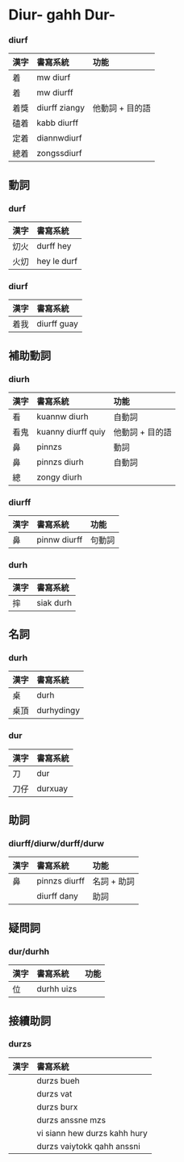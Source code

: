 # Diur- gahh Dur-

### diurf

| 漢字 | 書寫系統 | 功能 |
| :--- | :--- | :--- |
| 着 | mw diurf | |
| 着 | mw diurff | |
| 着獎 | diurff ziangy | 他動詞 + 目的語 |
| 磕着| kabb diurff | |
| 定着 | diannwdiurf | |
| 總着 | zongssdiurf | |

## 動詞

### durf

| 漢字 | 書寫系統 |
| :--- | :--- |
| 灱火 | durff hey |
| 火灱 | hey le durf |

### diurf

| 漢字 | 書寫系統 |
| :--- | :--- |
| 着我 | diurff guay |

## 補助動詞

### diurh

| 漢字 | 書寫系統 | 功能 |
| :--- | :--- | :--- |
| 看 | kuannw diurh | 自動詞 |
| 看鬼 | kuanny diurff quiy | 他動詞 + 目的語 |
| 鼻 | pinnzs | 動詞 |
| 鼻 | pinnzs diurh | 自動詞 |
| 總 | zongy diurh ||

### diurff

| 漢字 | 書寫系統 | 功能 |
| :--- | :--- | :--- |
| 鼻 | pinnw diurff | 句動詞 |

### durh

| 漢字 | 書寫系統 |
| :--- | :--- |
| 摔 | siak durh |

## 名詞

### durh

| 漢字 | 書寫系統 |
| :--- | :--- |
| 桌 | durh |
| 桌頂 | durhydingy |

### dur

| 漢字 | 書寫系統 |
| :--- | :--- |
| 刀 | dur |
| 刀仔 | durxuay |

## 助詞

### diurff/diurw/durff/durw

| 漢字 | 書寫系統 | 功能 |
| :--- | :--- | :--- |
| 鼻 | pinnzs diurff | 名詞 + 助詞 |
| | diurff dany | 助詞 |

## 疑問詞

### dur/durhh

| 漢字 | 書寫系統 | 功能 |
| :--- | :--- | :--- |
| 位 | durhh uizs |  |

## 接續助詞

### durzs

| 漢字 | 書寫系統 |
| :--- | :--- |
|| durzs bueh |
|| durzs vat |
|| durzs burx |
|| durzs anssne mzs |
|| vi siann hew durzs kahh hury |
|| durzs vaiytokk qahh anssni |
